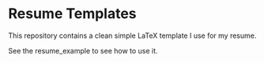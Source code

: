 Resume Templates
================

This repository contains a clean simple LaTeX template 
I use for my resume.

See the resume_example to see how to use it.
